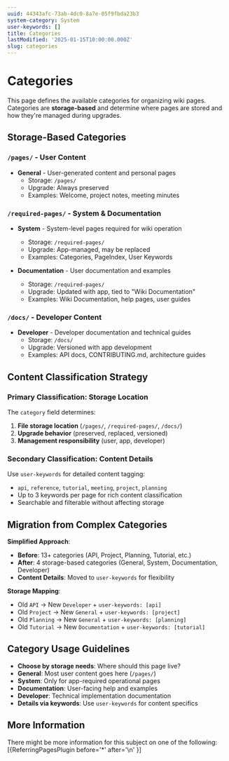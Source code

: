 ```yaml
---
uuid: 44343afc-73ab-4dc0-8a7e-05f9fbda23b3
system-category: System
user-keywords: []
title: Categories
lastModified: '2025-01-15T10:00:00.000Z'
slug: categories
---
```

# Categories

This page defines the available categories for organizing wiki pages. Categories are **storage-based** and determine where pages are stored and how they're managed during upgrades.

## Storage-Based Categories

### `/pages/` - User Content
* **General** - User-generated content and personal pages
  * Storage: `/pages/`
  * Upgrade: Always preserved
  * Examples: Welcome, project notes, meeting minutes

### `/required-pages/` - System & Documentation  
* **System** - System-level pages required for wiki operation
  * Storage: `/required-pages/`
  * Upgrade: App-managed, may be replaced
  * Examples: Categories, PageIndex, User Keywords

* **Documentation** - User documentation and examples  
  * Storage: `/required-pages/`
  * Upgrade: Updated with app, tied to "Wiki Documentation"
  * Examples: Wiki Documentation, help pages, user guides

### `/docs/` - Developer Content
* **Developer** - Developer documentation and technical guides
  * Storage: `/docs/`
  * Upgrade: Versioned with app development
  * Examples: API docs, CONTRIBUTING.md, architecture guides

## Content Classification Strategy

### Primary Classification: Storage Location
The `category` field determines:
1. **File storage location** (`/pages/`, `/required-pages/`, `/docs/`)
2. **Upgrade behavior** (preserved, replaced, versioned)
3. **Management responsibility** (user, app, developer)

### Secondary Classification: Content Details  
Use `user-keywords` for detailed content tagging:
* `api`, `reference`, `tutorial`, `meeting`, `project`, `planning`
* Up to 3 keywords per page for rich content classification
* Searchable and filterable without affecting storage

## Migration from Complex Categories

**Simplified Approach**:
* **Before**: 13+ categories (API, Project, Planning, Tutorial, etc.)
* **After**: 4 storage-based categories (General, System, Documentation, Developer)
* **Content Details**: Moved to `user-keywords` for flexibility

**Storage Mapping**:
* Old `API` → New `Developer` + `user-keywords: [api]`
* Old `Project` → New `General` + `user-keywords: [project]` 
* Old `Planning` → New `General` + `user-keywords: [planning]`
* Old `Tutorial` → New `Documentation` + `user-keywords: [tutorial]`

## Category Usage Guidelines

* **Choose by storage needs**: Where should this page live?
* **General**: Most user content goes here (`/pages/`)
* **System**: Only for app-required operational pages
* **Documentation**: User-facing help and examples
* **Developer**: Technical implementation documentation
* **Details via keywords**: Use `user-keywords` for content specifics

## More Information

There might be more information for this subject on one of the following:
[{ReferringPagesPlugin before='*' after='\n' }]
